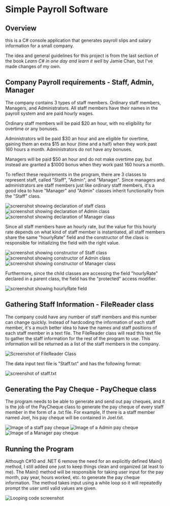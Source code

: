 # Simple Payroll Software 

## Overview
this is a C# console application that generates payroll slips and salary information for a small company.

The idea and general guidelines for this project is from the last section of the book *Learn C# in one day and learn it well* by Jamie Chan, but I've made changes of my own.

## Company Payroll requirements - Staff, Admin, Manager
The company contains 3 types of staff members. Ordinary staff members, Managers, and Administrators. All staff members have their names in the payroll system and are paid hourly wages. 

Ordinary staff members will be paid $20 an hour, with no eligibility for overtime or any bonuses.

Administrators will be paid $30 an hour and are eligible for overtime, gaining them an extra $15 an hour (time and a half) when they work past 160 hours a month. Administrators do not have any bonuses.

Managers will be paid $50 an hour and do not make overtime pay, but instead are granted a $1000 bonus when they work past 160 hours a month.

To reflect these requirements in the program, there are 3 classes to represent staff, called "Staff", "Admin", and "Manager". Since managers and administrators are staff members just like ordinary staff members, it's a good idea to have "Manager" and "Admin" classes inherit functionality from the "Staff" class.

![screenshot showing declaration of staff class](Images/Staff%20signature.PNG)
![screenshot showing declaration of Admin class](Images/Admin%20signature.PNG)
![screenshot showing declaration of Manager class](Images/Manager%20signature.PNG)


Since all staff members have an hourly rate, but the value for this hourly rate depends on what kind of staff member is instantiated, all staff members share the same "hourlyRate" field and the constructor of the class is responsible for initializing the field with the right value. 

![screenshot showing constructor of Staff class](Images/Staff%20constructor.PNG)
![screenshot showing constructor of Admin class](Images/Admin%20constructor.PNG)
![screenshot showing constructor of Manager class](Images/Manager%20constructor.PNG)

Furthermore, since the child classes are accessing the field "hourlyRate" declared in a parent class, the field has the "protected" access modifier.

![screenshot showing hourlyRate field](Images/hourlyRate%20declaration.PNG)

## Gathering Staff Information - FileReader class 
The company could have any number of staff members and this number can change quickly. Instead of hardcoding the information of each staff member, it's a much better idea to have the names and staff positions of each staff member in a text file. The FileReader class will read this text file to gather the staff information for the rest of the program to use. This information will be returned as a list of the staff members in the company.

![Screenshot of FileReader Class](Images/FileReader%20class.PNG)

The data input text file is "Staff.txt" and has the following format:

![screenshot of staff.txt](Images/staff%20input%20file.PNG)

## Generating the Pay Cheque - PayCheque class
The program needs to be able to generate and send out pay cheques, and it is the job of the PayCheque class to generate the pay cheque of every staff member in the form of a .txt file. For example, If there is a staff member named Joel, his pay cheque will be contained in Joel.txt.

![Image of a staff pay cheque](Images/pay%20cheque%201.PNG)
![Image of a Admin pay cheque](Images/pay%20cheque%202.PNG)
![Image of a Manager pay cheque](Images/pay%20cheque%203.PNG)

## Running the Program
Although C#10 and .NET 6 remove the need for an explicitly defined Main() method, I still added one just to keep things clean and organized (at least to me). The Main() method will be responsible for taking user input for the pay month, pay year, hours worked, etc. to generate the pay cheque information. The method takes input using a while loop so it will repeatedly prompt the user until valid values are given.

![Looping code screenshot](images/while%20loop%20input.PNG)
